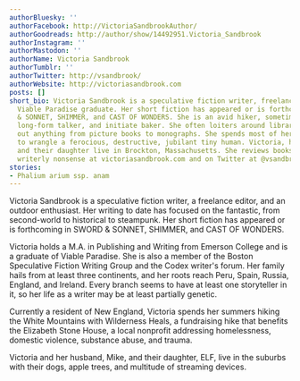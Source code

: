 ```yaml
---
authorBluesky: ''
authorFacebook: http://VictoriaSandbrookAuthor/
authorGoodreads: http://author/show/14492951.Victoria_Sandbrook
authorInstagram: ''
authorMastodon: ''
authorName: Victoria Sandbrook
authorTumblr: ''
authorTwitter: http://vsandbrook/
authorWebsite: http://victoriasandbrook.com
posts: []
short_bio: Victoria Sandbrook is a speculative fiction writer, freelance editor, and
  Viable Paradise graduate. Her short fiction has appeared or is forthcoming in SWORD
  & SONNET, SHIMMER, and CAST OF WONDERS. She is an avid hiker, sometimes knitter,
  long-form talker, and initiate baker. She often loiters around libraries, checking
  out anything from picture books to monographs. She spends most of her days attempting
  to wrangle a ferocious, destructive, jubilant tiny human. Victoria, her husband,
  and their daughter live in Brockton, Massachusetts. She reviews books and shares
  writerly nonsense at victoriasandbrook.com and on Twitter at @vsandbrook.
stories:
- Phalium arium ssp. anam
---
```


Victoria Sandbrook is a speculative fiction writer, a freelance editor, and an outdoor enthusiast. Her writing to date has focused on the fantastic, from second-world to historical to steampunk. Her short fiction has appeared or is forthcoming in SWORD & SONNET, SHIMMER, and CAST OF WONDERS.

Victoria holds a M.A. in Publishing and Writing from Emerson College and is a graduate of Viable Paradise. She is also a member of the Boston Speculative Fiction Writing Group and the Codex writer's forum.
Her family hails from at least three continents, and her roots reach Peru, Spain, Russia, England, and Ireland. Every branch seems to have at least one storyteller in it, so her life as a writer may be at least partially genetic.

Currently a resident of New England, Victoria spends her summers hiking the White Mountains with Wilderness Heals, a fundraising hike that benefits the Elizabeth Stone House, a local nonprofit addressing homelessness, domestic violence, substance abuse, and trauma.

Victoria and her husband, Mike, and their daughter, ELF, live in the suburbs with their dogs, apple trees, and multitude of streaming devices.